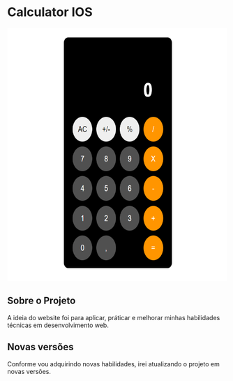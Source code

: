 # Calculator IOS

<div style="display: inline-block">
    <img height="580rem" src="./public/app.png" alt="Aplicação">
</div>

## Sobre o Projeto
A ideia do website foi para aplicar, práticar e melhorar minhas habilidades técnicas em desenvolvimento web. 

## Novas versões
Conforme vou adquirindo novas habilidades, irei atualizando o projeto em novas versões. 